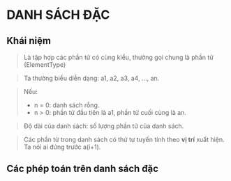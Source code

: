 # DANH SÁCH ĐẶC

## Khái niệm

> Là tập hợp các phần tử có cùng kiểu, thường gọi chung là phần tử (ElementType)

> Ta thường biểu diễn dạng: a1, a2, a3, a4, ..., an.

> Nếu:
> 
> - n = 0: danh sách rỗng.
> - n > 0: phần tử đầu tiên là a1, phần tử cuối cùng là an.

> Độ dài của danh sách: số lượng phần tử của danh sách.

> Các phần tử trong danh sách có thứ tự tuyến tính theo **vị trí** xuất hiện. Ta nói ai đứng trước a(i+1).

## Các phép toán trên danh sách đặc